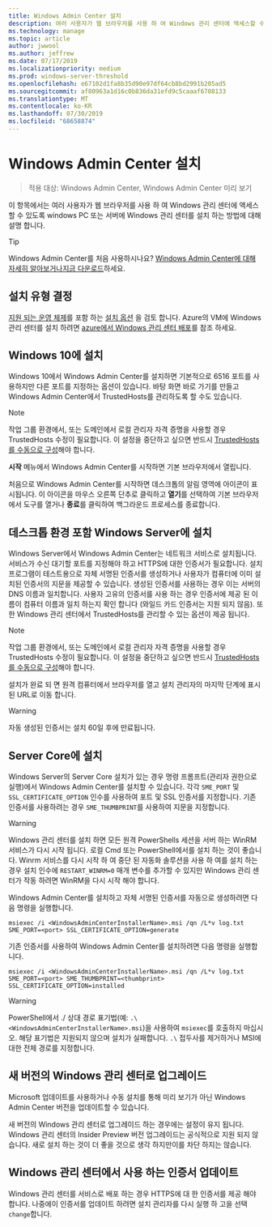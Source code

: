 ```yaml
---
title: Windows Admin Center 설치
description: 여러 사용자가 웹 브라우저를 사용 하 여 Windows 관리 센터에 액세스할 수 있도록 windows PC 또는 서버에 Windows 관리 센터를 설치 하는 방법
ms.technology: manage
ms.topic: article
author: jwwool
ms.author: jeffrew
ms.date: 07/17/2019
ms.localizationpriority: medium
ms.prod: windows-server-threshold
ms.openlocfilehash: e67102d1fa8b35d90e97df64cb8bd2991b205ad5
ms.sourcegitcommit: af80963a1d16c0b836da31efd9c5caaaf6708133
ms.translationtype: MT
ms.contentlocale: ko-KR
ms.lasthandoff: 07/30/2019
ms.locfileid: "68658874"
---
```

# <a name="install-windows-admin-center"></a>Windows Admin Center 설치

> 적용 대상: Windows Admin Center, Windows Admin Center 미리 보기

이 항목에서는 여러 사용자가 웹 브라우저를 사용 하 여 Windows 관리 센터에 액세스할 수 있도록 windows PC 또는 서버에 Windows 관리 센터를 설치 하는 방법에 대해 설명 합니다.

> [!Tip]
> Windows Admin Center를 처음 사용하시나요?
> [Windows Admin Center에 대해 자세히 알아보거나](../understand/windows-admin-center.md)[지금 다운로드](https://aka.ms/windowsadmincenter)하세요.

## <a name="determine-your-installation-type"></a>설치 유형 결정

[지원 되는 운영 체제](https://docs.microsoft.com/windows-server/manage/windows-admin-center/plan/installation-options#installation-supported-operating-systems)를 포함 하는 [설치 옵션](../plan/installation-options.md) 을 검토 합니다. Azure의 VM에 Windows 관리 센터를 설치 하려면 [azure에서 Windows 관리 센터 배포](../azure/deploy-wac-in-azure.md)를 참조 하세요.

## <a name="install-on-windows-10"></a>Windows 10에 설치

Windows 10에서 Windows Admin Center를 설치하면 기본적으로 6516 포트를 사용하지만 다른 포트를 지정하는 옵션이 있습니다. 바탕 화면 바로 가기를 만들고 Windows Admin Center에서 TrustedHosts를 관리하도록 할 수도 있습니다.

> [!NOTE]
> 작업 그룹 환경에서, 또는 도메인에서 로컬 관리자 자격 증명을 사용할 경우 TrustedHosts 수정이 필요합니다. 이 설정을 중단하고 싶으면 반드시 [TrustedHosts를 수동으로 구성](../support/troubleshooting.md#configure-trustedhosts)해야 합니다.

**시작** 메뉴에서 Windows Admin Center를 시작하면 기본 브라우저에서 열립니다.

처음으로 Windows Admin Center를 시작하면 데스크톱의 알림 영역에 아이콘이 표시됩니다. 이 아이콘을 마우스 오른쪽 단추로 클릭하고 **열기**를 선택하여 기본 브라우저에서 도구를 열거나 **종료**를 클릭하여 백그라운드 프로세스를 종료합니다.

## <a name="install-on-windows-server-with-desktop-experience"></a>데스크톱 환경 포함 Windows Server에 설치

Windows Server에서 Windows Admin Center는 네트워크 서비스로 설치됩니다. 서비스가 수신 대기할 포트를 지정해야 하고 HTTPS에 대한 인증서가 필요합니다. 설치 프로그램이 테스트용으로 자체 서명된 인증서를 생성하거나 사용자가 컴퓨터에 이미 설치된 인증서의 지문을 제공할 수 있습니다. 생성된 인증서를 사용하는 경우 이는 서버의 DNS 이름과 일치합니다. 사용자 고유의 인증서를 사용 하는 경우 인증서에 제공 된 이름이 컴퓨터 이름과 일치 하는지 확인 합니다 (와일드 카드 인증서는 지원 되지 않음). 또한 Windows 관리 센터에서 TrustedHosts를 관리할 수 있는 옵션이 제공 됩니다.

> [!NOTE]
> 작업 그룹 환경에서, 또는 도메인에서 로컬 관리자 자격 증명을 사용할 경우 TrustedHosts 수정이 필요합니다. 이 설정을 중단하고 싶으면 반드시 [TrustedHosts를 수동으로 구성](../support/troubleshooting.md#configure-trustedhosts)해야 합니다.

설치가 완료 되 면 원격 컴퓨터에서 브라우저를 열고 설치 관리자의 마지막 단계에 표시 된 URL로 이동 합니다.

> [!WARNING]
> 자동 생성된 인증서는 설치 60일 후에 만료됩니다.

## <a name="install-on-server-core"></a>Server Core에 설치

Windows Server의 Server Core 설치가 있는 경우 명령 프롬프트(관리자 권한으로 실행)에서 Windows Admin Center를 설치할 수 있습니다. 각각 `SME_PORT` 및 `SSL_CERTIFICATE_OPTION` 인수를 사용하여 포트 및 SSL 인증서를 지정합니다. 기존 인증서를 사용하려는 경우 `SME_THUMBPRINT`를 사용하여 지문을 지정합니다.

> [!WARNING]
> Windows 관리 센터를 설치 하면 모든 원격 PowerShells 세션을 서버 하는 WinRM 서비스가 다시 시작 됩니다. 로컬 Cmd 또는 PowerShell에서를 설치 하는 것이 좋습니다. Winrm 서비스를 다시 시작 하 여 중단 된 자동화 솔루션을 사용 하 여를 설치 하는 경우 설치 인수에 ```RESTART_WINRM=0``` 매개 변수를 추가할 수 있지만 Windows 관리 센터가 작동 하려면 WinRM을 다시 시작 해야 합니다.

Windows Admin Center를 설치하고 자체 서명된 인증서를 자동으로 생성하려면 다음 명령을 실행합니다.

```   
msiexec /i <WindowsAdminCenterInstallerName>.msi /qn /L*v log.txt SME_PORT=<port> SSL_CERTIFICATE_OPTION=generate
```

기존 인증서를 사용하여 Windows Admin Center를 설치하려면 다음 명령을 실행합니다.

```
msiexec /i <WindowsAdminCenterInstallerName>.msi /qn /L*v log.txt SME_PORT=<port> SME_THUMBPRINT=<thumbprint> SSL_CERTIFICATE_OPTION=installed
```

> [!WARNING]
> PowerShell에서 ./ 상대 경로 표기법(예: `.\<WindowsAdminCenterInstallerName>.msi`)을 사용하여 `msiexec`를 호출하지 마십시오. 해당 표기법은 지원되지 않으며 설치가 실패합니다. `.\` 접두사를 제거하거나 MSI에 대한 전체 경로를 지정합니다.

## <a name="upgrading-to-a-new-version-of-windows-admin-center"></a>새 버전의 Windows 관리 센터로 업그레이드

Microsoft 업데이트를 사용하거나 수동 설치를 통해 미리 보기가 아닌 Windows Admin Center 버전을 업데이트할 수 있습니다.

새 버전의 Windows 관리 센터로 업그레이드 하는 경우에는 설정이 유지 됩니다. Windows 관리 센터의 Insider Preview 버전 업그레이드는 공식적으로 지원 되지 않습니다. 새로 설치 하는 것이 더 좋을 것으로 생각 하지만이를 차단 하지는 않습니다.

## <a name="updating-the-certificate-used-by-windows-admin-center"></a>Windows 관리 센터에서 사용 하는 인증서 업데이트

Windows 관리 센터를 서비스로 배포 하는 경우 HTTPS에 대 한 인증서를 제공 해야 합니다. 나중에이 인증서를 업데이트 하려면 설치 관리자를 다시 실행 하 고을 선택 ```change```합니다.
